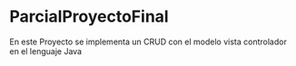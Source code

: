 # ParcialProyectoFinal
En este Proyecto se implementa un CRUD con el modelo vista controlador en el lenguaje Java
